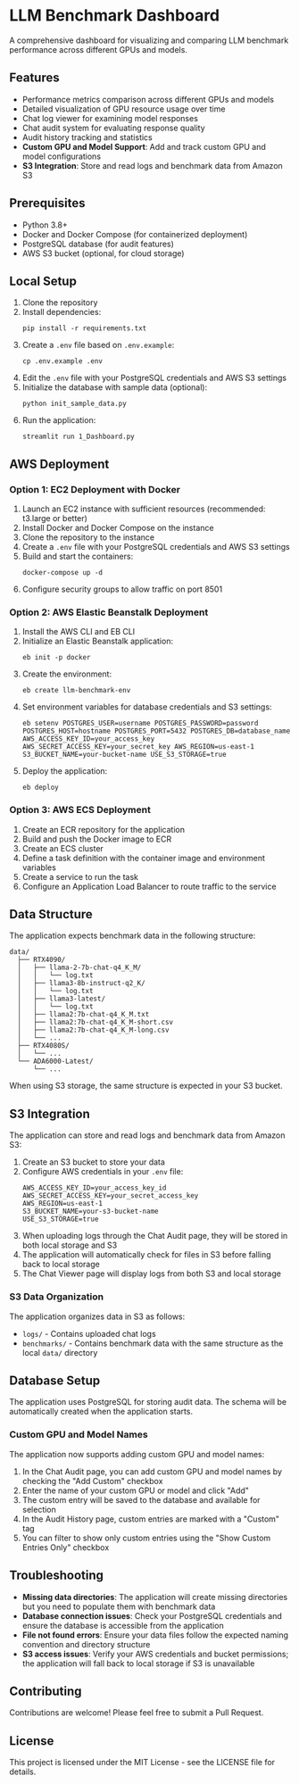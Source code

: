 # LLM Benchmark Dashboard

A comprehensive dashboard for visualizing and comparing LLM benchmark performance across different GPUs and models.

## Features

- Performance metrics comparison across different GPUs and models
- Detailed visualization of GPU resource usage over time
- Chat log viewer for examining model responses
- Chat audit system for evaluating response quality
- Audit history tracking and statistics
- **Custom GPU and Model Support**: Add and track custom GPU and model configurations
- **S3 Integration**: Store and read logs and benchmark data from Amazon S3

## Prerequisites

- Python 3.8+
- Docker and Docker Compose (for containerized deployment)
- PostgreSQL database (for audit features)
- AWS S3 bucket (optional, for cloud storage)

## Local Setup

1. Clone the repository
2. Install dependencies:
   ```
   pip install -r requirements.txt
   ```
3. Create a `.env` file based on `.env.example`:
   ```
   cp .env.example .env
   ```
4. Edit the `.env` file with your PostgreSQL credentials and AWS S3 settings
5. Initialize the database with sample data (optional):
   ```
   python init_sample_data.py
   ```
6. Run the application:
   ```
   streamlit run 1_Dashboard.py
   ```

## AWS Deployment

### Option 1: EC2 Deployment with Docker

1. Launch an EC2 instance with sufficient resources (recommended: t3.large or better)
2. Install Docker and Docker Compose on the instance
3. Clone the repository to the instance
4. Create a `.env` file with your PostgreSQL credentials and AWS S3 settings
5. Build and start the containers:
   ```
   docker-compose up -d
   ```
6. Configure security groups to allow traffic on port 8501

### Option 2: AWS Elastic Beanstalk Deployment

1. Install the AWS CLI and EB CLI
2. Initialize an Elastic Beanstalk application:
   ```
   eb init -p docker
   ```
3. Create the environment:
   ```
   eb create llm-benchmark-env
   ```
4. Set environment variables for database credentials and S3 settings:
   ```
   eb setenv POSTGRES_USER=username POSTGRES_PASSWORD=password POSTGRES_HOST=hostname POSTGRES_PORT=5432 POSTGRES_DB=database_name AWS_ACCESS_KEY_ID=your_access_key AWS_SECRET_ACCESS_KEY=your_secret_key AWS_REGION=us-east-1 S3_BUCKET_NAME=your-bucket-name USE_S3_STORAGE=true
   ```
5. Deploy the application:
   ```
   eb deploy
   ```

### Option 3: AWS ECS Deployment

1. Create an ECR repository for the application
2. Build and push the Docker image to ECR
3. Create an ECS cluster
4. Define a task definition with the container image and environment variables
5. Create a service to run the task
6. Configure an Application Load Balancer to route traffic to the service

## Data Structure

The application expects benchmark data in the following structure:

```
data/
  ├── RTX4090/
  │   ├── llama-2-7b-chat-q4_K_M/
  │   │   └── log.txt
  │   ├── llama3-8b-instruct-q2_K/
  │   │   └── log.txt
  │   ├── llama3-latest/
  │   │   └── log.txt
  │   ├── llama2:7b-chat-q4_K_M.txt
  │   ├── llama2:7b-chat-q4_K_M-short.csv
  │   ├── llama2:7b-chat-q4_K_M-long.csv
  │   └── ...
  ├── RTX4080S/
  │   └── ...
  └── ADA6000-Latest/
      └── ...
```

When using S3 storage, the same structure is expected in your S3 bucket.

## S3 Integration

The application can store and read logs and benchmark data from Amazon S3:

1. Create an S3 bucket to store your data
2. Configure AWS credentials in your `.env` file:
   ```
   AWS_ACCESS_KEY_ID=your_access_key_id
   AWS_SECRET_ACCESS_KEY=your_secret_access_key
   AWS_REGION=us-east-1
   S3_BUCKET_NAME=your-s3-bucket-name
   USE_S3_STORAGE=true
   ```
3. When uploading logs through the Chat Audit page, they will be stored in both local storage and S3
4. The application will automatically check for files in S3 before falling back to local storage
5. The Chat Viewer page will display logs from both S3 and local storage

### S3 Data Organization

The application organizes data in S3 as follows:

- `logs/` - Contains uploaded chat logs
- `benchmarks/` - Contains benchmark data with the same structure as the local `data/` directory

## Database Setup

The application uses PostgreSQL for storing audit data. The schema will be automatically created when the application starts.

### Custom GPU and Model Names

The application now supports adding custom GPU and model names:

1. In the Chat Audit page, you can add custom GPU and model names by checking the "Add Custom" checkbox
2. Enter the name of your custom GPU or model and click "Add"
3. The custom entry will be saved to the database and available for selection
4. In the Audit History page, custom entries are marked with a "Custom" tag
5. You can filter to show only custom entries using the "Show Custom Entries Only" checkbox

## Troubleshooting

- **Missing data directories**: The application will create missing directories but you need to populate them with benchmark data
- **Database connection issues**: Check your PostgreSQL credentials and ensure the database is accessible from the application
- **File not found errors**: Ensure your data files follow the expected naming convention and directory structure
- **S3 access issues**: Verify your AWS credentials and bucket permissions; the application will fall back to local storage if S3 is unavailable

## Contributing

Contributions are welcome! Please feel free to submit a Pull Request.

## License

This project is licensed under the MIT License - see the LICENSE file for details. 